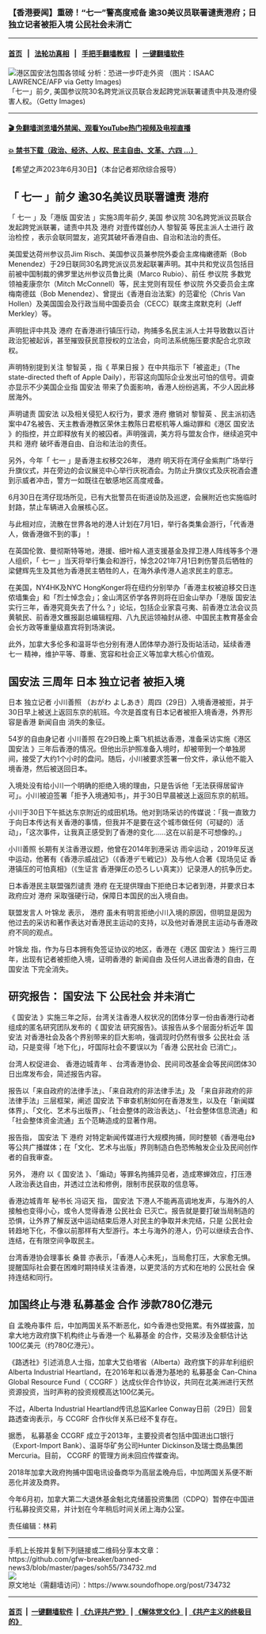 ### 【香港要闻】重磅！“七一”警高度戒备 逾30美议员联署谴责港府；日独立记者被拒入境  公民社会未消亡
------------------------

#### [首页](https://github.com/gfw-breaker/banned-news3/blob/master/README.md) &nbsp;&nbsp;|&nbsp;&nbsp; [法轮功真相](https://github.com/begood0513/basic/blob/master/README.md)  &nbsp;&nbsp;|&nbsp;&nbsp; [手把手翻墙教程](https://github.com/gfw-breaker/guides/wiki)  &nbsp;&nbsp;|&nbsp;&nbsp; [一键翻墙软件](https://github.com/gfw-breaker/nogfw/blob/master/README.md)  



<div><img alt=" 港区国安法包围各领域 分析：恐进一步吓走外资 （图片：ISAAC LAWRENCE/AFP via Getty Images)" src="https://img.soundofhope.org/2023-02/gettyimages-1245256984-594x594-1676690697900.jpg"/>
<br/><figcaption class="caption">
 「七一」前夕, 美国参议院30名跨党派议员联合发起跨党派联署谴责中共及港府侵害人权。（Getty Images)
</figcaption></div><hr/>

#### [ 🎬  免翻墙浏览墙外禁闻、观看YouTube热门视频及电视直播](https://github.com/gfw-breaker/HelloWorld)

#### [ 💥  禁书下载（政治、经济、人权、民主自由、文革、六四 ...）](https://github.com/gfw-breaker/books/blob/master/README.md)

<div><div class="Content__Wrapper sc-1bvya0-0 elmmKw article_body" data-checkusr="" itemprop="articleBody">
 <div id="post_place_1">
 </div>
 <p class="meta-top">
  <span class="meta">
   【希望之声2023年6月30日】（本台记者郑欣综合报导）
  </span>
 </p>
 <h2>
  <strong>
   「
   <ok href="/term/52393">
    七一
   </ok>
   」前夕 逾30名美议员联署谴责
   <ok href="/term/23060">
    港府
   </ok>
  </strong>
 </h2>
 <p>
  「
  <ok href="/term/52393">
   七一
  </ok>
  」及「港版
  <ok href="/term/99050">
   国安法
  </ok>
  」实施3周年前夕, 美国
  <ok href="/term/1191">
   参议院
  </ok>
  30名跨党派议员联合发起跨党派联署，谴责中共及
  <ok href="/term/23060">
   港府
  </ok>
  对壹传媒创办人
  <ok href="/term/144108">
   黎智英
  </ok>
  等民主派人士进行
  <ok href="/term/344269">
   政治检控
  </ok>
  ，表示会联同盟友，追究其破坏香港自由、自治和法治的责任。
 </p>
 <p>
  美国爱达荷州参议员Jim Risch、美国参议员兼参院外委会主席梅嫩德斯（Bob Menendez）于29日联同30名跨党派议员发起联署声明。其中共和党议员包括目前被中国制裁的佛罗里达州参议员鲁比奥（Marco Rubio）、前任
  <ok href="/term/1191">
   参议院
  </ok>
  多数党领袖麦康奈尔（Mitch McConnell）等，民主党则有现任
  <ok href="/term/1191">
   参议院
  </ok>
  外交委员会主席梅南德兹（Bob Menendez）、曾提出《香港自治法案》的范霍伦（Chris Van Hollen）及美国国会及行政当局中国委员会（CECC）联席主席默克利（Jeff Merkley）等。
 </p>
 <p>
  声明批评中共及
  <ok href="/term/23060">
   港府
  </ok>
  在香港进行镇压行动，拘捕多名民主派人士并导致数以百计政治犯被起诉，甚至摧毁获民意授权的立法会，向司法系统施压要求配合北京政权。
 </p>
 <p>
  声明特别提到关注
  <ok href="/term/144108">
   黎智英
  </ok>
  ，指《
  <ok href="/term/12511">
   苹果日报
  </ok>
  》在中共指示下「被盗走」（The state-directed theft of Apple Daily），形容这向国际企业发出可怕的信号。调查亦显示不少美国企业指
  <ok href="/term/99050">
   国安法
  </ok>
  带来了负面影响，香港人纷纷逃离，不少人因此移居海外。
 </p>
 <p>
  声明谴责
  <ok href="/term/99050">
   国安法
  </ok>
  以及相关侵犯人权行为，要求
  <ok href="/term/23060">
   港府
  </ok>
  撤销对
  <ok href="/term/144108">
   黎智英
  </ok>
  、民主派初选案中47名被告、天主教香港教区荣休主教陈日君枢机等人煽动罪和《港区
  <ok href="/term/99050">
   国安法
  </ok>
  》的指控，并立即释放有关的被囚者。声明强调，美方将与盟友合作，继续追究中共和
  <ok href="/term/23060">
   港府
  </ok>
  破坏香港自由、自治和法治的责任。
 </p>
 <p>
  另外，今年「
  <ok href="/term/52393">
   七一
  </ok>
  」是香港主权移交26年，
  <ok href="/term/23060">
   港府
  </ok>
  明天将在湾仔金紫荆广场举行升旗仪式，并在旁边的会议展览中心举行庆祝酒会。为防止升旗仪式及庆祝酒会遭到示威者冲击，警方一如既往在敏感地区高度戒备。
 </p>
 <p>
  6月30日在湾仔现场所见，已有大批警员在街道设防及巡逻，会展附近也实施临时封路，禁止车辆进入会展核心区。
 </p>
 <p>
  与此相对应，流散在世界各地的港人计划在7月1日，举行各类集会游行，「代香港人，做香港做不到的事」！
 </p>
 <p>
  在英国伦敦、曼彻斯特等地，港援、细叶榕人道支援基金及捍卫港人阵线等多个港人组织，「
  <ok href="/term/52393">
   七一
  </ok>
  」当天将举行集会和游行，悼念2021年7月1日刺伤警员后牺牲的梁健辉先生及其他为香港民主牺牲的人，在海外承传港人追求民主的意志。
 </p>
 <p>
  在美国，NY4HK及NYC HongKonger将在纽约分别举办「香港主权被迫移交日连侬墙集会」和「烈士悼念会」；金山湾区侨学各界则将在旧金山举办「港版
  <ok href="/term/99050">
   国安法
  </ok>
  实行三年，香港究竟失去了什么？」论坛，包括企业家袁弓夷、前香港立法会议员黄毓民、前香港文𠥔报副总编辑程翔、八九民运领袖封从德、中国民主教育基金会会长方政等重量级嘉宾将到场演说。
 </p>
 <p>
  此外，加拿大多伦多和温哥华也分别有港人团体举办游行及街站活动，延续香港
  <ok href="/term/52393">
   七一
  </ok>
  精神，维护平等、尊重、宽容和社会正义等加拿大核心价值观。
 </p>
 <h2>
  <strong>
   <ok href="/term/99050">
    国安法
   </ok>
   三周年 日本
   <ok href="/term/238558">
    独立记者
   </ok>
   被拒入境
  </strong>
 </h2>
 <p>
  日本
  <ok href="/term/238558">
   独立记者
  </ok>
  <ok href="/term/886361">
   小川善照
  </ok>
  （おがわ よしあき）周四（29日）入境香港被拒，并于30日早上被送上返回东京的航班。今次是首度有日本记者被拒入境香港，外界形容是香港
  <ok href="/term/19499">
   新闻自由
  </ok>
  消失的象征。
 </p>
 <p>
  54岁的自由身记者
  <ok href="/term/886361">
   小川善照
  </ok>
  在29日晚上乘飞机抵达香港，准备采访实施《港区
  <ok href="/term/99050">
   国安法
  </ok>
  》三年后香港的情况。但他出示护照准备入境时，却被带到一个单独房间，接受了大约1个小时的盘问。随后，小川被要求签署一份文件，承认他不能入境香港，然后被送回日本。
 </p>
 <p>
  入境处没有给小川一个明确的拒绝入境的理由，只是告诉他「无法获得居留许可」。小川被迫签署「拒予入境通知书」，并于30日早晨被送上返回东京的航班。
 </p>
 <p>
  小川于30日下午抵达东京附近的成田机场。他对到场采访的传媒说：「我一直致力于向日本传达有关香港的事情，但我并不是要在这个城市做任何（可疑的）活动」，「这次事件，让我真正感受到了香港的变化……这在以前是不可想像的。」
 </p>
 <p>
  <ok href="/term/886361">
   小川善照
  </ok>
  长期有关注香港议题，他曾在2014年到港采访
  <ok href="/term/3670">
   雨伞运动
  </ok>
  ，2019年反送中运动，他著有《香港示威战记》（《香港デモ戦记》）及与他人合著《现场见证 香港镇压的可怕真相》（《生证言 香港弾圧の恐ろしい真実》）记录港人的抗争历史。
 </p>
 <p>
  日本香港民主联盟强烈谴责
  <ok href="/term/23060">
   港府
  </ok>
  在无提供理由下拒绝日本记者到港，并要求日本政府应对
  <ok href="/term/23060">
   港府
  </ok>
  采取强硬行动，保障日本国民的出入境自由。
 </p>
 <p>
  联盟发言人
  <ok href="/term/96026">
   叶锦龙
  </ok>
  表示，
  <ok href="/term/23060">
   港府
  </ok>
  虽未有明言拒绝小川入境的原因，但明显是因为他过去的采访和著作表达对香港民主运动的支持，以及他对香港民主运动与香港政府不同的观点。
 </p>
 <p>
  <ok href="/term/96026">
   叶锦龙
  </ok>
  指，作为与日本拥有免签证协议的地区，香港在《港区
  <ok href="/term/99050">
   国安法
  </ok>
  》施行三周年，出现有记者被拒绝入境，证明香港的
  <ok href="/term/19499">
   新闻自由
  </ok>
  及任何人进出香港的自由，在
  <ok href="/term/99050">
   国安法
  </ok>
  下完全消失。
 </p>
 <h2>
  <strong>
   研究报告：
   <ok href="/term/99050">
    国安法
   </ok>
   下
   <ok href="/term/7909">
    公民社会
   </ok>
   并未消亡
  </strong>
 </h2>
 <p>
  《
  <ok href="/term/99050">
   国安法
  </ok>
  》实施三年之际，台湾关注香港人权状况的团体分享一份由香港行动者组成的匿名研究团队发布的《
  <ok href="/term/99050">
   国安法
  </ok>
  研究报告》。该报告从多个层面分析近年
  <ok href="/term/99050">
   国安法
  </ok>
  对香港社会及各个界别带来的巨大影响，强调现时仍然有很多
  <ok href="/term/7909">
   公民社会
  </ok>
  活动，只是变得「地下化」，吁国际社会不要误以为「香港
  <ok href="/term/7909">
   公民社会
  </ok>
  已消亡」。
 </p>
 <p>
  台湾人权促进会、
  <ok href="/term/10525">
   香港边城青年
  </ok>
  、台湾香港协会、民间司改基金会等民间团体30日出席发布会，简述报告内容。
 </p>
 <p>
  报告以「来自政府的法律手法」、「来自政府的非法律手法」及 「来自非政府的非法律手法」三层框架，阐述
  <ok href="/term/99050">
   国安法
  </ok>
  下审查机制如何在香港发生，以及在「新闻媒体界」、「文化、艺术与出版界」、「社会整体的政治表达」、「社会整体信息流通」和「社会整体资金流通」五个范畴造成的显著作用。
 </p>
 <p>
  报告指，
  <ok href="/term/99050">
   国安法
  </ok>
  下
  <ok href="/term/23060">
   港府
  </ok>
  对特定新闻传媒进行大规模拘捕，同时整顿《香港电台》等公共广播媒体；在「文化、艺术与出版」界则制造白色恐怖触发企业及民间创作者的自我审查。
 </p>
 <p>
  另外，
  <ok href="/term/23060">
   港府
  </ok>
  以《
  <ok href="/term/99050">
   国安法
  </ok>
  》、「煽动」等罪名拘捕异见者，造成寒蝉效应，打压港人政治表达自由，并透过立法和修例，限制巿民获取的信息等。
 </p>
 <p>
  <ok href="/term/10525">
   香港边城青年
  </ok>
  秘书长
  <ok href="/term/886364">
   冯诏天
  </ok>
  指，
  <ok href="/term/99050">
   国安法
  </ok>
  下港人不能再高调地发声，与海外的人接触也变得小心，或令人觉得香港
  <ok href="/term/7909">
   公民社会
  </ok>
  已灭亡。报告就是要打破当局制造的恐惧，让外界了解反送中运动结束后港人对民主的争取并未完结，只是
  <ok href="/term/7909">
   公民社会
  </ok>
  转趋地下化，不像以前那样有大型游行。本土与海外的港人，仍可以继续去合作、连结，在有限空间争取民主。
 </p>
 <p>
  台湾香港协会理事长
  <ok href="/term/54977">
   桑普
  </ok>
  亦表示，「香港人心未死」，当局愈打压，大家愈无惧。提醒国际社会要在困难时期持续关注香港，以更灵活的方式和在地的
  <ok href="/term/7909">
   公民社会
  </ok>
  保持连结和同行。
 </p>
 <h2>
  <strong>
   加国终止与港
   <ok href="/term/18441">
    私募基金
   </ok>
   合作 涉款780亿港元
  </strong>
 </h2>
 <p>
  自
  <ok href="/term/7653">
   孟晚舟事件
  </ok>
  后，中加两国关系不断恶化，如今香港也受拖累。有外媒披露，加拿大地方政府旗下机构终止与香港一个
  <ok href="/term/18441">
   私募基金
  </ok>
  的合作，交易涉及金额估计达100亿美元（约780亿港元）。
 </p>
 <p>
  《路透社》引述消息人士指，加拿大艾伯塔省（Alberta）政府旗下的非牟利组织Alberta Industrial Heartland，在2016年和以香港为基地的
  <ok href="/term/18441">
   私募基金
  </ok>
  Can-China Global Resource Fund（
  <ok href="/term/886367">
   CCGRF
  </ok>
  ）达成伙伴合作协议，共同在北美洲进行天然资源投资，当时声称的投资规模高达100亿美元。
 </p>
 <p>
  不过，Alberta Industrial Heartland传讯总监Karlee Conway日前（29日）回复路透查询表示，与
  <ok href="/term/886367">
   CCGRF
  </ok>
  合作伙伴关系已经不复存在。
 </p>
 <p>
  据悉，
  <ok href="/term/18441">
   私募基金
  </ok>
  <ok href="/term/886367">
   CCGRF
  </ok>
  成立于2013年，主要投资者包括中国进出口银行（Export-Import Bank）、温哥华矿务公司Hunter Dickinson及瑞士商品集团Mercuria。目前，
  <ok href="/term/886367">
   CCGRF
  </ok>
  的管理方尚未回应传媒查询。
 </p>
 <p>
  2018年加拿大政府拘捕中国电讯设备商华为高层孟晚舟后，中加两国关系便不断恶化并波及商界。
 </p>
 <p>
  今年6月初，加拿大第二大退休基金魁北克储蓄投资集团（CDPQ）暂停在中国进行私募投资交易，并计划在今年稍后时间关闭上海办公室。
 </p>
 <p class="meta-btm">
  责任编辑：林莉
 </p>
</div>
</div>
<hr/>
手机上长按并复制下列链接或二维码分享本文章：<br/>
https://github.com/gfw-breaker/banned-news3/blob/master/pages/soh55/734732.md <br/>
<a href='https://github.com/gfw-breaker/banned-news3/blob/master/pages/soh55/734732.md'><img src='https://github.com/gfw-breaker/banned-news3/blob/master/pages/soh55/734732.md.png'/></a> <br/>
原文地址（需翻墙访问）：https://www.soundofhope.org/post/734732


------------------------
#### [首页](https://github.com/gfw-breaker/banned-news3/blob/master/README.md) &nbsp;|&nbsp; [一键翻墙软件](https://github.com/gfw-breaker/nogfw/blob/master/README.md) &nbsp;| [《九评共产党》](https://github.com/gfw-breaker/9ping.md/blob/master/README.md#九评之一评共产党是什么) | [《解体党文化》](https://github.com/gfw-breaker/jtdwh.md/blob/master/README.md) | [《共产主义的终极目的》](https://github.com/gfw-breaker/gczydzjmd.md/blob/master/README.md)


<img src='http://gfw-breaker.win/banned-news3/pages/soh55/734732.md' width='0px' height='0px'/>